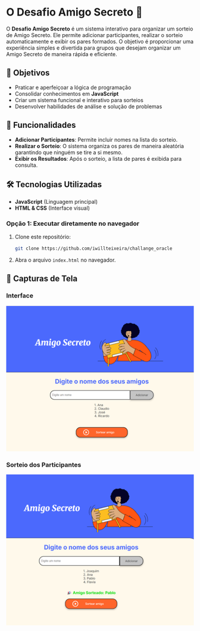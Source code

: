 # O Desafio Amigo Secreto 🎁

O **Desafio Amigo Secreto** é um sistema interativo para organizar um sorteio de Amigo Secreto. Ele permite adicionar participantes, realizar o sorteio automaticamente e exibir os pares formados. O objetivo é proporcionar uma experiência simples e divertida para grupos que desejam organizar um Amigo Secreto de maneira rápida e eficiente.

## 📌 Objetivos
- Praticar e aperfeiçoar a lógica de programação
- Consolidar conhecimentos em **JavaScript**
- Criar um sistema funcional e interativo para sorteios
- Desenvolver habilidades de análise e solução de problemas

## 🚀 Funcionalidades
- **Adicionar Participantes**: Permite incluir nomes na lista do sorteio.
- **Realizar o Sorteio**: O sistema organiza os pares de maneira aleatória garantindo que ninguém se tire a si mesmo.
- **Exibir os Resultados**: Após o sorteio, a lista de pares é exibida para consulta.

## 🛠️ Tecnologias Utilizadas
- **JavaScript** (Linguagem principal)
- **HTML & CSS** (Interface visual)

### Opção 1: Executar diretamente no navegador
1. Clone este repositório:
   ```bash
   git clone https://github.com/iwillteixeira/challange_oracle
   ```
2. Abra o arquivo `index.html` no navegador.


## 📸 Capturas de Tela

### Interface
![Cadastro](assets/interface.png)

### Sorteio dos Participantes
![Sorteio](assets/sorteio.png)

